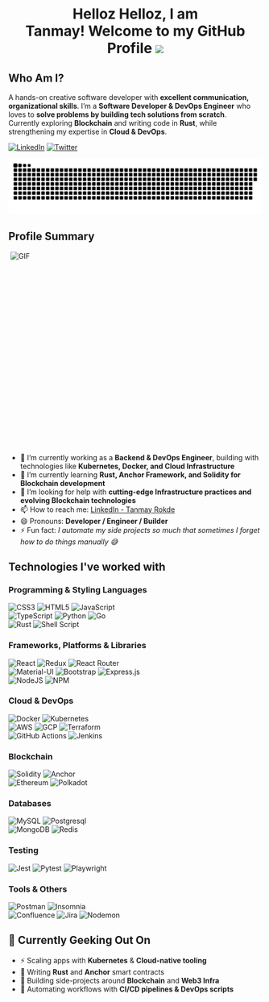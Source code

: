 

<!-- ![](https://raw.githubusercontent.com/tobimori/tobimori/main/wave.gif) -->
<h1 align="center">
  Helloz Helloz, I am Tanmay!&nbsp;Welcome to my GitHub Profile <img src="https://media3.giphy.com/media/v1.Y2lkPTc5MGI3NjExZG91NnV4MXZraHJrd3ZmOWlmNnMwOWZ2OWE1aTNrdzViOHpjMTE0MCZlcD12MV9pbnRlcm5hbF9naWZfYnlfaWQmY3Q9Zw/wQclSvQQKtObPx9UKY/giphy.gif" width="50">
</h1>


## Who Am I?

A hands-on creative software developer with **excellent communication, organizational skills**. I’m a **Software Developer & DevOps Engineer** who loves to **solve problems by building tech solutions from scratch**.  
Currently exploring **Blockchain** and writing code in **Rust**, while strengthening my expertise in **Cloud & DevOps**.  


[![LinkedIn](https://img.shields.io/badge/LinkedIn-%232671E5.svg?style=for-the-badge&logo=linkedin&logoColor=white)](https://www.linkedin.com/in/tanmay-rokde-204672229/)
[![Twitter](https://img.shields.io/badge/Twitter-0A9EDC?style=for-the-badge&logo=twitter&logoColor=white)](https://x.com/tanmaydotjson)


<a href=#><img src="githubgraph.svg"></a>

## Profile Summary

<img align="right" src="https://media.giphy.com/media/SWoSkN6DxTszqIKEqv/giphy.gif" alt="GIF" width="500" height="400">

- 🔭 I’m currently working as a **Backend & DevOps Engineer**, building with technologies like **Kubernetes, Docker, and Cloud Infrastructure**  
- 🌱 I’m currently learning **Rust, Anchor Framework, and Solidity for Blockchain development**  
- 🤔 I’m looking for help with **cutting-edge Infrastructure practices and evolving Blockchain technologies**  
- 📫 How to reach me: [LinkedIn - Tanmay Rokde](https://www.linkedin.com/in/tanmay-rokde-204672229/)  
- 😄 Pronouns: **Developer / Engineer / Builder**  
- ⚡ Fun fact: *I automate my side projects so much that sometimes I forget how to do things manually 😅*  

<h2> </h2>

## Technologies I've worked with  

### Programming & Styling Languages  
![CSS3](https://img.shields.io/badge/css3-%231572B6.svg?style=for-the-badge&logo=css3&logoColor=white) ![HTML5](https://img.shields.io/badge/html5-%23E34F26.svg?style=for-the-badge&logo=html5&logoColor=white) ![JavaScript](https://img.shields.io/badge/javascript-%23323330.svg?style=for-the-badge&logo=javascript&logoColor=%23F7DF1E)  
![TypeScript](https://img.shields.io/badge/typescript-%23007ACC.svg?style=for-the-badge&logo=typescript&logoColor=white) ![Python](https://img.shields.io/badge/python-3670A0?style=for-the-badge&logo=python&logoColor=ffdd54) ![Go](https://img.shields.io/badge/go-%2300ADD8.svg?style=for-the-badge&logo=go&logoColor=white)  
![Rust](https://img.shields.io/badge/Rust-%23000000.svg?style=for-the-badge&logo=rust&logoColor=white) ![Shell Script](https://img.shields.io/badge/shell_script-%23121011.svg?style=for-the-badge&logo=gnu-bash&logoColor=white)  

### Frameworks, Platforms & Libraries  
![React](https://img.shields.io/badge/react-%2320232a.svg?style=for-the-badge&logo=react&logoColor=%2361DAFB) ![Redux](https://img.shields.io/badge/redux-%23593d88.svg?style=for-the-badge&logo=redux&logoColor=white) ![React Router](https://img.shields.io/badge/React_Router-CA4245?style=for-the-badge&logo=react-router&logoColor=white)  
![Material-UI](https://img.shields.io/badge/materialui-%230081CB.svg?style=for-the-badge&logo=mui&logoColor=white) ![Bootstrap](https://img.shields.io/badge/bootstrap-%23563D7C.svg?style=for-the-badge&logo=bootstrap&logoColor=white) ![Express.js](https://img.shields.io/badge/express.js-%23404d59.svg?style=for-the-badge&logo=express&logoColor=%2361DAFB)  
![NodeJS](https://img.shields.io/badge/node.js-6DA55F?style=for-the-badge&logo=node.js&logoColor=white) ![NPM](https://img.shields.io/badge/NPM-%23000000.svg?style=for-the-badge&logo=npm&logoColor=white)  

### Cloud & DevOps  
![Docker](https://img.shields.io/badge/docker-%230db7ed.svg?style=for-the-badge&logo=docker&logoColor=white) ![Kubernetes](https://img.shields.io/badge/kubernetes-326ce5.svg?style=for-the-badge&logo=kubernetes&logoColor=white)  
![AWS](https://img.shields.io/badge/AWS-%23FF9900.svg?style=for-the-badge&logo=amazon-aws&logoColor=white) ![GCP](https://img.shields.io/badge/Google%20Cloud-4285F4?style=for-the-badge&logo=googlecloud&logoColor=white) ![Terraform](https://img.shields.io/badge/Terraform-844FBA?style=for-the-badge&logo=terraform&logoColor=white)  
![GitHub Actions](https://img.shields.io/badge/github%20actions-%232088FF.svg?style=for-the-badge&logo=githubactions&logoColor=white) ![Jenkins](https://img.shields.io/badge/Jenkins-D24939?style=for-the-badge&logo=jenkins&logoColor=white)  

### Blockchain  
![Solidity](https://img.shields.io/badge/Solidity-%23363636.svg?style=for-the-badge&logo=solidity&logoColor=white) ![Anchor](https://img.shields.io/badge/Anchor-%231A1A1A.svg?style=for-the-badge&logo=rust&logoColor=orange)  
![Ethereum](https://img.shields.io/badge/Ethereum-3C3C3D?style=for-the-badge&logo=ethereum&logoColor=white) ![Polkadot](https://img.shields.io/badge/Polkadot-E6007A?style=for-the-badge&logo=polkadot&logoColor=white)  

### Databases  
![MySQL](https://img.shields.io/badge/mysql-%2300f.svg?style=for-the-badge&logo=mysql&logoColor=white) ![Postgresql](https://img.shields.io/badge/PostgreSQL-316192?style=for-the-badge&logo=postgresql&logoColor=white)  
![MongoDB](https://img.shields.io/badge/MongoDB-%2347A248.svg?style=for-the-badge&logo=mongodb&logoColor=white) ![Redis](https://img.shields.io/badge/Redis-DC382D?style=for-the-badge&logo=redis&logoColor=white)  

### Testing  
![Jest](https://img.shields.io/badge/Jest-DD1B16?style=for-the-badge&logo=jest&logoColor=white) ![Pytest](https://img.shields.io/badge/Pytest-0A9EDC?style=for-the-badge&logo=pytest&logoColor=white) ![Playwright](https://img.shields.io/badge/Playwright-45ba4b?style=for-the-badge&logo=playwright&logoColor=white)  

### Tools & Others  
![Postman](https://img.shields.io/badge/Postman-FF6C37?style=for-the-badge&logo=postman&logoColor=white) ![Insomnia](https://img.shields.io/badge/Insomnia-4000BF?style=for-the-badge&logo=insomnia&logoColor=white)  
![Confluence](https://img.shields.io/badge/confluence-%23172BF4.svg?style=for-the-badge&logo=confluence&logoColor=white) ![Jira](https://img.shields.io/badge/jira-%230A0FFF.svg?style=for-the-badge&logo=jira&logoColor=white) ![Nodemon](https://img.shields.io/badge/Nodemon-76D04B?style=for-the-badge&logo=nodemon&logoColor=white)  

## 🚀 Currently Geeking Out On  

- ⚡ Scaling apps with **Kubernetes** & **Cloud-native tooling**  
- 🦀 Writing **Rust** and **Anchor** smart contracts  
- 🔗 Building side-projects around **Blockchain** and **Web3 Infra**  
- 🤖 Automating workflows with **CI/CD pipelines & DevOps scripts**  

